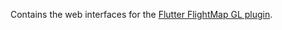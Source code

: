 Contains the web interfaces for the [Flutter FlightMap GL plugin](https://github.com/Jungle-Works/flutter-flightmap-sdk).